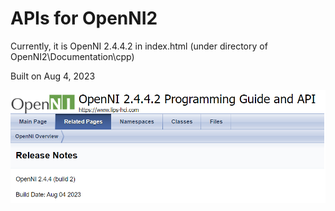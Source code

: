 # APIs for OpenNI2

Currently, it is OpenNI 2.4.4.2 in index.html (under directory of OpenNI2\Documentation\cpp)

Built on Aug 4, 2023

![](<../.gitbook/assets/global_camera/image (8).png>)
